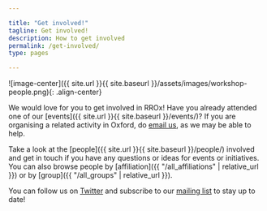 ```yaml
---

title: "Get involved!"
tagline: Get involved!
description: How to get involved
permalink: /get-involved/
type: pages

---
```


![image-center]({{ site.url }}{{ site.baseurl }}/assets/images/workshop-people.png){: .align-center}

We would love for you to get involved in RROx! Have you already
attended one of our [events]({{ site.url }}{{ site.baseurl
}}/events/)? If you are organising a related activity in Oxford, do
[email us](mailto:ReproducibleResearchOxford@gmail.com), as we may be
able to help.

Take a look at the [people]({{ site.url }}{{ site.baseurl }}/people/)
involved and get in touch if you have any questions or ideas for
events or initiatives. You can also browse people by [affiliation]({{
"/all_affiliations" | relative_url }}) or by [group]({{ "/all_groups"
| relative_url }}).

You can follow us on [Twitter](http://twitter.com/RR_Oxford) and
subscribe to our [mailing
list](mailto:sympa@maillist.ox.ac.uk?subject=subscribe%20rroxford) to
stay up to date!
